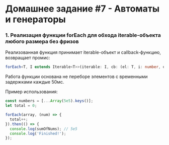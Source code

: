# Домашнее задание #7 - Автоматы и генераторы

### 1. Реализация функции forEach для обхода iterable-объекта любого размера без фризов

Реализованная функция принимает iterable-объект и callback-функцию, возвращает промис:

```ts
forEach<T, I extends Iterable<T>>(iterable: I, cb: (el: T, i: number, data: I) => void): Promise<void>
```
Работа функции основана не переборе элементов с временными задержками каждые 50мс.

Пример использования:

```js
const numbers = [...Array(5e5).keys()];
let total = 0;

forEach(array, (num) => {
  total++;
}).then(() => {
  console.log(sumOfNums); // 5e5
  console.log('Finished!');
});
```

